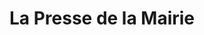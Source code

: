 ---
title: "La Presse de la Mairie"
url: /velizy-villacoublay/la-presse-de-la-mairie/
shop: Zeitungen
---